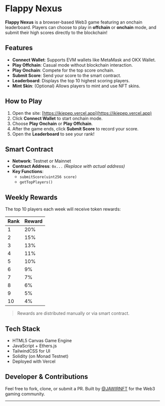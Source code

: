 # Flappy Nexus

**Flappy Nexus** is a browser-based Web3 game featuring an onchain leaderboard. Players can choose to play in **offchain** or **onchain** mode, and submit their high scores directly to the blockchain!

## Features

- **Connect Wallet**: Supports EVM wallets like MetaMask and OKX Wallet.
- **Play Offchain**: Casual mode without blockchain interaction.
- **Play Onchain**: Compete for the top score onchain.
- **Submit Score**: Send your score to the smart contract.
- **Leaderboard**: Displays the top 10 highest scoring players.
- **Mint Skin**: (Optional) Allows players to mint and use NFT skins.

## How to Play

1. Open the site: [https://ikiepep.vercel.app](https://ikiepep.vercel.app)
2. Click **Connect Wallet** to start onchain mode.
3. Choose **Play Onchain** or **Play Offchain**.
4. After the game ends, click **Submit Score** to record your score.
5. Open the **Leaderboard** to see your rank!

## Smart Contract

- **Network**: Testnet or Mainnet
- **Contract Address**: `0x...` *(Replace with actual address)*
- **Key Functions**:
  - `submitScore(uint256 score)`
  - `getTopPlayers()`

## Weekly Rewards

The top 10 players each week will receive token rewards:

| Rank | Reward |
|------|--------|
| 1    | 20%    |
| 2    | 15%    |
| 3    | 13%    |
| 4    | 11%    |
| 5    | 10%    |
| 6    | 9%     |
| 7    | 7%     |
| 8    | 6%     |
| 9    | 5%     |
| 10   | 4%     |

> Rewards are distributed manually or via smart contract.

## Tech Stack

- HTML5 Canvas Game Engine
- JavaScript + Ethers.js
- TailwindCSS for UI
- Solidity (on Monad Testnet)
- Deployed with Vercel

## Developer & Contributions

Feel free to fork, clone, or submit a PR. Built by [@JAWIRNFT](https://twitter.com/JAWIRNFT) for the Web3 gaming community.

---

